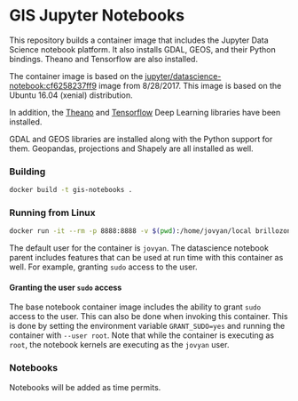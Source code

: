 # GIS Jupyter Notebooks

This repository builds a container image that includes the Jupyter Data
Science notebook platform.  It also installs GDAL, GEOS, and their Python bindings.  Theano and Tensorflow are also installed.

The container image is based on the
[jupyter/datascience-notebook:cf6258237ff9](https://github.com/jupyter/docker-stacks/tree/master/datascience-notebook)
image from 8/28/2017.  This image is based on the Ubuntu 16.04 (xenial)
distribution.

In addition, the [Theano](http://deeplearning.net/software/theano/)
and [Tensorflow](https://www.tensorflow.org/) Deep Learning libraries have been installed.

GDAL and GEOS libraries are installed along with the Python support for them.  Geopandas,
projections and Shapely are all installed as well.

### Building

```bash
docker build -t gis-notebooks .
```

### Running from Linux

```bash
docker run -it --rm -p 8888:8888 -v $(pwd):/home/jovyan/local brillozon/gis-notebooks
```

The default user for the container is `jovyan`.  The datascience notebook
parent includes features that can be used at run time with this container
as well.  For example, granting `sudo` access to the user.

#### Granting the user `sudo` access

The base notebook container image includes the ability to grant `sudo`
access to the user.  This can also be done when invoking this container.
This is done by setting the environment variable `GRANT_SUDO=yes` and
running the container with `--user root`.  Note that while the container
is executing as `root`, the notebook kernels are executing as the
`jovyan` user.

### Notebooks

Notebooks will be added as time permits.
